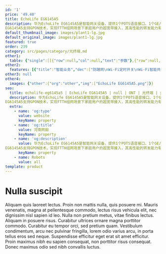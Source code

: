 ```yaml
---
id: '1'
price: '49.40'
title: EchoLife EG6145A5
description: 华为EchoLife EG6145A5是智能网关设备，提供1个POTS语音接口、1个GE/FE自适应以太端口，3个FE以太端口，1个USB端口和2.4GHz Wi-Fi。应用灵活，支持即插即用、远程诊断、绿色节能等特性。
EG6145A5支持GPON技术，实现FTTH组网场景下家庭用户的超宽带接入，其高性能的转发能力有效保障话音、数据和高清视频的业务体验，为FTTH部署提供理想的终端解决方案和面向未来的业务支撑能力。
default_thumbnail_image: images/plant1-lg.jpg
default_original_image: images/plant1-lg.jpg
featured: true
order: 239
category: src/pages/category/光终端.md
other1: 
  table: {"single":[[{"row":null,"col":null,"text":"参数"},{"row":null,"col":null,"text":"EchoLife EG6145A5"}],[{"row":null,"col":null,"text":"尺寸（高×宽×深）"},{"row":null,"col":null,"text":"32 mm × 145 mm × 97 mm（不含天线及脚垫）"}],[{"row":null,"col":null,"text":"重量（不含适配器）"},{"row":null,"col":null,"text":"约160 g"}],[{"row":null,"col":null,"text":"工作环境温度"},{"row":null,"col":null,"text":"0°C ~ +40°C"}],[{"row":null,"col":null,"text":"工作环境湿度"},{"row":null,"col":null,"text":"5% RH ～ 95% RH，非凝结"}],[{"row":null,"col":null,"text":"电源适配器额定输入范围"},{"row":null,"col":null,"text":"150 ～ 264 V AC，50/60 Hz"}],[{"row":null,"col":null,"text":"整机供电"},{"row":null,"col":null,"text":"11 ～14V DC, 1 A"}],[{"row":null,"col":null,"text":"最大功耗"},{"row":null,"col":null,"text":"12 W"}],[{"row":null,"col":null,"text":"网络侧接口"},{"row":null,"col":null,"text":"GPON"}],[{"row":null,"col":null,"text":"用户侧接口"},{"row":null,"col":null,"text":"1电话+1千兆+3百兆+1USB+2.4G Wi-Fi"}],[{"row":null,"col":null,"text":"光纤接口"},{"row":null,"col":null,"text":"SC/UPC"}],[{"row":null,"col":null,"text":"指示灯"},{"row":null,"col":null,"text":"电源/注册/光信号/4-1/电话/USB/无线/WPS"}],[{"row":null,"col":null,"text":"GPON接口"},{"row":null,"col":null,"text":"Class B+\n接收灵敏度：-27dBm\n过载光功率：-8dBm\n波长：上行1310nm，下行1490nm\n支持G.984.5协议的波长阻断滤波器（WBF）\n认证方式： Password\nFEC( Forward Error correction)\n支持SR、NSR的DBA"}],[{"row":null,"col":null,"text":"千兆/百兆以太口"},{"row":null,"col":null,"text":"基于以太口的VLAN  Tag/Tag剥离\n1:1 VLAN/N:1 VLAN/VLAN透传\nQ in Q VLAN\nMAC地址限制\nMAC地址学习\n二层IPv6透传\n千兆口支持10Mbit/s、100Mbit/s、1000Mbit/s自适应\n百兆口支持10Mbit/s、100Mbit/s自适应"}],[{"row":null,"col":null,"text":"2.4G Wi-Fi"},{"row":null,"col":null,"text":"IEEE 802.11 b/g/n\n2×2 MIMO\n天线增益：2dBi\nWMM(Wi-Fi Multi Media)\n多SSID\nWPS\n空口速率：300 Mbit/s"}],[{"row":null,"col":null,"text":"电话口"},{"row":null,"col":null,"text":"一个端口并接话机的最大数：4 REN\n支持G.711A/u，G.722， G.729a/b编解码\n支持T.30/T.38/G.711方式传真\nDTMF\n紧急呼叫（SIP 协议）"}]]}
other2:
  features: [{"title":"智能业务","dec":["防蹭网\nWi-Fi定时开关\nWi-Fi智能共享：\nPortal、802.1x认证\n基于Soft GRE"]},{"title":"智能运维","dec":["IPTV视频质量诊断（VMOS&eMDI)\nOLT发起的流氓ONT检测和隔离\nPPPOE/DHCP仿真测试\nWLAN仿真"]},{"title":"节电","dec":["指示灯节能"]}]
other3: null
other4:
  images: {"other":{"org":"other","img":["EchoLife EG6145A5.png"]}}
seo:
  title: echolife-eg6145a5 | EchoLife EG6145A5 | null | ONT | 光终端 | 企业光网络
  description: 华为EchoLife EG6145A5是智能网关设备，提供1个POTS语音接口、1个GE/FE自适应以太端口，3个FE以太端口，1个USB端口和2.4GHz Wi-Fi。应用灵活，支持即插即用、远程诊断、绿色节能等特性。
EG6145A5支持GPON技术，实现FTTH组网场景下家庭用户的超宽带接入，其高性能的转发能力有效保障话音、数据和高清视频的业务体验，为FTTH部署提供理想的终端解决方案和面向未来的业务支撑能力。
  extra:
    - name: 'og:type'
      value: website
      keyName: property
    - name: 'og:title'
      value: 河南网田
      keyName: property
    - name: 'og:description'
      value: 华为EchoLife EG6145A5是智能网关设备，提供1个POTS语音接口、1个GE/FE自适应以太端口，3个FE以太端口，1个USB端口和2.4GHz Wi-Fi。应用灵活，支持即插即用、远程诊断、绿色节能等特性。
EG6145A5支持GPON技术，实现FTTH组网场景下家庭用户的超宽带接入，其高性能的转发能力有效保障话音、数据和高清视频的业务体验，为FTTH部署提供理想的终端解决方案和面向未来的业务支撑能力。
      keyName: property
    - name: Robots
      value: all
template: product
---
```


# Nulla suscipit

Aliquam quis laoreet lectus. Proin non mattis nulla, quis posuere mi. Mauris venenatis, magna at pellentesque commodo, lectus risus vehicula elit, nec dignissim nisl sapien id leo. Nulla non pretium metus, vitae finibus lectus. Aliquam in posuere risus. Curabitur ultrices ornare magna porttitor commodo. Curabitur eu tempor orci, sed pretium quam. Vestibulum condimentum, arcu nec pulvinar fringilla, lorem odio varius arcu, in porta tellus eros sed neque. Suspendisse efficitur eget erat sit amet efficitur. Proin maximus nibh eu sapien consequat, non porttitor risus consequat. Donec maximus odio sed nibh convallis luctus.